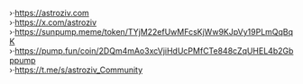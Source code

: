 ›·https://astroziv.com<br>›·https://x.com/astroziv<br>›·https://sunpump.meme/token/TYjM22efUwMFcsKjWw9KJpVy19PLmQqBqK<br>›·https://pump.fun/coin/2DQm4mAo3xcVjiHdUcPMfCTe848cZqUHEL4b2Gbppump<br>›·https://t.me/s/astroziv_Community
